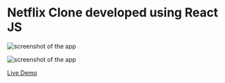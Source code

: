 # Netflix Clone developed using React JS

![screenshot of the app](https://raw.githubusercontent.com/praveenorugantitech/praveenorugantitech-reactjs-projects/master/0_Projects/praveenorugantitech-netflix-clone/src/images/screenshot1.PNG "Netflix Clone")


![screenshot of the app](https://raw.githubusercontent.com/praveenorugantitech/praveenorugantitech-reactjs-projects/master/0_Projects/praveenorugantitech-netflix-clone/src/images/screenshot2.PNG "Netflix Clone")



[Live Demo](https://praveenoruganti-netflix-clone.firebaseapp.com/)